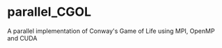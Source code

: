 parallel_CGOL
=============

A parallel implementation of Conway's Game of Life using MPI, OpenMP and CUDA
